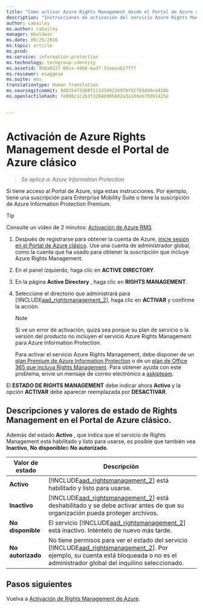 ```yaml
---
title: "Cómo activar Azure Rights Management desde el Portal de Azure clásico | Azure Information Protection"
description: "Instrucciones de activación del servicio Azure Rights Management cuando tiene acceso a Azure Portal. Por ejemplo, tiene una suscripción para Enterprise Mobility Suite o tiene la suscripción de Azure Information Protection Premium."
author: cabailey
ms.author: cabailey
manager: mbaldwin
ms.date: 09/25/2016
ms.topic: article
ms.prod: 
ms.service: information-protection
ms.technology: techgroup-identity
ms.assetid: 9b0a0227-88ce-44b8-ba3f-31eeaab27ff7
ms.reviewer: esaggese
ms.suite: ems
translationtype: Human Translation
ms.sourcegitcommit: 9d8354f2d68f211d349226970fd2f83dd0ce810b
ms.openlocfilehash: fe806c1c2b3f3284b905602a3a10deb79d91425e


---
```


# <a name="how-to-activate-azure-rights-management-from-the-azure-classic-portal"></a>Activación de Azure Rights Management desde el Portal de Azure clásico

>*Se aplica a: Azure Information Protection*


Si tiene acceso al Portal de Azure, siga estas instrucciones. Por ejemplo, tiene una suscripción para Enterprise Mobility Suite o tiene la suscripción de Azure Information Protection Premium.

> [!TIP]
> Consulte un vídeo de 2 minutos: [Activación de Azure RMS](https://channel9.msdn.com/series/pit-stop-enterprise-mobility-suite/activate-azure-rms)

1.  Después de registrarse para obtener la cuenta de Azure, [inicie sesión en el Portal de Azure clásico](http://go.microsoft.com/fwlink/p/?LinkID=275081). Use una cuenta de administrador global, como la cuenta que ha usado para obtener la suscripción que incluye Azure Rights Management.

2.  En el panel izquierdo, haga clic en **ACTIVE DIRECTORY**.

3.  En la página **Active Directory** , haga clic en **RIGHTS MANAGEMENT**.

4.  Seleccione el directorio que administrará para [!INCLUDE[aad_rightsmanagement_2](../includes/aad_rightsmanagement_2_md.md)], haga clic en **ACTIVAR** y confirme la acción.

    > [!NOTE]
    >Si ve un error de activación, quizá sea porque su plan de servicio o la versión del producto no incluyen el servicio Azure Rights Management para Azure Information Protection.
    >
    >Para activar el servicio Azure Rights Management, debe disponer de un [plan Premium de Azure Information Protection](https://www.microsoft.com/en-us/cloud-platform/azure-information-protection-pricing) o de un [plan de Office 365 que incluya Rights Management](http://download.microsoft.com/download/E/C/F/ECF42E71-4EC0-48FF-AA00-577AC14D5B5C/Azure_Information_Protection_licensing_datasheet_EN-US.pdf). Para obtener ayuda con este problema, envíe un mensaje de correo electrónico a [askipteam](mailto:askipteam?subject=I%20cannot%20activate%20RMS).


El **ESTADO DE RIGHTS MANAGEMENT** debe indicar ahora **Activo** y la opción **ACTIVAR** debe aparecer reemplazada por **DESACTIVAR**.

## <a name="rights-management-status-values-and-descriptions-in-the-azure-classic-portal"></a>Descripciones y valores de estado de Rights Management en el Portal de Azure clásico.
Además del estado **Activo** , que indica que el servicio de Rights Management está habilitado y listo para usarse, es posible que también vea **Inactivo**, **No disponible**o **No autorizado**.

|Valor de estado|Descripción|
|----------------|---------------|
|**Activo**|[!INCLUDE[aad_rightsmanagement_2](../includes/aad_rightsmanagement_2_md.md)] está habilitado y listo para usarse.|
|**Inactivo**|[!INCLUDE[aad_rightsmanagement_2](../includes/aad_rightsmanagement_2_md.md)] está deshabilitado y se debe activar antes de que su organización pueda proteger archivos.|
|**No disponible**|El servicio [!INCLUDE[aad_rightsmanagement_2](../includes/aad_rightsmanagement_2_md.md)] está inactivo. Inténtelo de nuevo más tarde.|
|**No autorizado**|No tiene permisos para ver el estado del servicio [!INCLUDE[aad_rightsmanagement_2](../includes/aad_rightsmanagement_2_md.md)]. Por ejemplo, su cuenta está bloqueada o no es el administrador global del inquilino seleccionado.|

## <a name="next-steps"></a>Pasos siguientes
Vuelva a [Activación de Rights Management de Azure](activate-service.md).


<!--HONumber=Nov16_HO2-->



